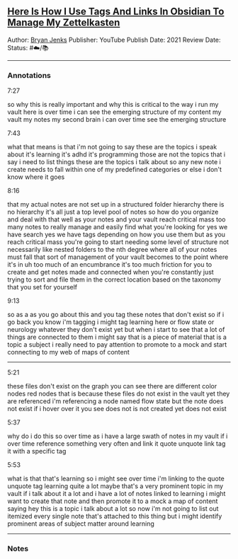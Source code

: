 ## [Here Is How I Use Tags And Links In Obsidian To Manage My Zettelkasten](https://vid.puffyan.us/watch?v=zIh1S7ra3aI)

Author: [Bryan Jenks]()
Publisher: YouTube
Publish Date: 2021
Review Date:
Status: #☁️/📚 

---

### Annotations

7:27

so why this is really important and why this is critical to the way i run my vault here is over time i can see the emerging structure of my content my vault my notes my second brain i can over time see the emerging structure

7:43

what that means is that i'm not going to say these are the topics i speak about it's learning it's adhd it's programming those are not the topics that i say i need to list things these are the topics i talk about so any new note i create needs to fall within one of my predefined categories or else i don't know where it goes

8:16

that my actual notes are not set up in a structured folder hierarchy there is no hierarchy it's all just a top level pool of notes so how do you organize and deal with that well as your notes and your vault reach critical mass too many notes to really manage and easily find what you're looking for yes we have search yes we have tags depending on how you use them but as you reach critical mass you're going to start needing some level of structure not necessarily like nested folders to the nth degree where all of your notes must fall that sort of management of your vault becomes to the point where it's in uh too much of an encumbrance it's too much friction for you to create and get notes made and connected when you're constantly just trying to sort and file them in the correct location based on the taxonomy that you set for yourself

9:13

so as a as you go about this and you tag these notes that don't exist so if i go back you know i'm tagging i might tag learning here or flow state or neurology whatever they don't exist yet but when i start to see that a lot of things are connected to them i might say that is a piece of material that is a topic a subject i really need to pay attention to promote to a mock and start connecting to my web of maps of content

---

5:21

these files don't exist on the graph you can see there are different color nodes red nodes that is because these files do not exist in the vault yet they are referenced i'm referencing a node named flow state but the note does not exist if i hover over it you see does not is not created yet does not exist

5:37

why do i do this so over time as i have a large swath of notes in my vault if i over time reference something very often and link it quote unquote link tag it with a specific tag

5:53

what is that that's learning so i might see over time i'm linking to the quote unquote tag learning quite a lot maybe that's a very prominent topic in my vault if i talk about it a lot and i have a lot of notes linked to learning i might want to create that note and then promote it to a mock a map of content saying hey this is a topic i talk about a lot so now i'm not going to list out itemized every single note that's attached to this thing but i might identify prominent areas of subject matter around learning

---

### Notes
